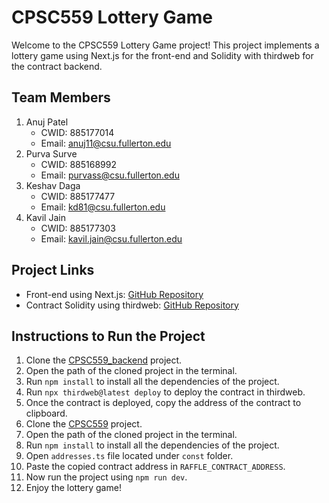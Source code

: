 # CPSC559 Lottery Game

Welcome to the CPSC559 Lottery Game project! This project implements a lottery game using Next.js for the front-end and Solidity with thirdweb for the contract backend.

## Team Members
1. Anuj Patel
   - CWID: 885177014
   - Email: anuj11@csu.fullerton.edu
2. Purva Surve
   - CWID: 885168992
   - Email: purvass@csu.fullerton.edu
3. Keshav Daga
   - CWID: 885177477
   - Email: kd81@csu.fullerton.edu
4. Kavil Jain
   - CWID: 885177303
   - Email: kavil.jain@csu.fullerton.edu

## Project Links
- Front-end using Next.js: [GitHub Repository](https://github.com/anu581999/CPSC559)
- Contract Solidity using thirdweb: [GitHub Repository](https://github.com/anu581999/CPSC559_backend)

## Instructions to Run the Project
1. Clone the [CPSC559_backend](https://github.com/anu581999/CPSC559_backend) project.
2. Open the path of the cloned project in the terminal.
3. Run `npm install` to install all the dependencies of the project.
4. Run `npx thirdweb@latest deploy` to deploy the contract in thirdweb.
5. Once the contract is deployed, copy the address of the contract to clipboard.
6. Clone the [CPSC559](https://github.com/anu581999/CPSC559) project.
7. Open the path of the cloned project in the terminal.
8. Run `npm install` to install all the dependencies of the project.
9. Open `addresses.ts` file located under `const` folder.
10. Paste the copied contract address in `RAFFLE_CONTRACT_ADDRESS`.
11. Now run the project using `npm run dev`.
12. Enjoy the lottery game!

